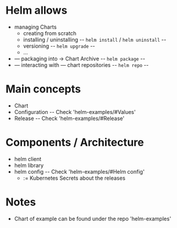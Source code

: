 # Helm allows
* managing Charts
  * creating from scratch
  * installing / uninstalling     -- `helm install` / `helm uninstall` --
  * versioning              -- `helm upgrade` --
  * …
* — packaging into → Chart Archive          -- `helm package` --
* — interacting with — chart repositories   -- `helm repo` --

# Main concepts
* Chart
* Configuration      -- Check 'helm-examples/#Values'
* Release            -- Check 'helm-examples/#Release'

# Components / Architecture
* helm client
* helm library
* helm config         -- Check 'helm-examples/#Helm config'
  * := Kubernetes Secrets about the releases

# Notes
* Chart of example can be found under the repo 'helm-examples'
